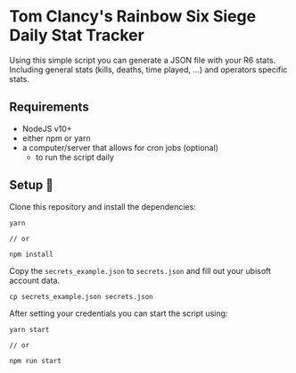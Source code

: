 # Tom Clancy's Rainbow Six Siege Daily Stat Tracker

Using this simple script you can generate a JSON file with your R6 stats.
Including general stats (kills, deaths, time played, ...) and operators specific stats.

## Requirements

- NodeJS v10+ 
- either npm or yarn
- a computer/server that allows for cron jobs (optional)
  - to run the script daily

## Setup 🐛

Clone this repository and install the dependencies:

```
yarn

// or

npm install
```

Copy the `secrets_example.json` to `secrets.json` and fill out your ubisoft account data.

```
cp secrets_example.json secrets.json
```

After setting your credentials you can start the script using:

```
yarn start

// or 

npm run start
```